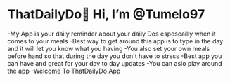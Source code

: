 # ThatDailyDo👋 Hi, I’m @Tumelo97
-My App is your daily reminder about your daily Dos espescailly when it comes to your meals
-Best way to get around this app is to type in the day and it will let you know what you having 
-You also set your own meals before hand so that during the day you don't have to stress 
-Best app you can have and great for your day to day updates
-You can aslo play around the app
-Welcome To ThatDailyDo App


 
